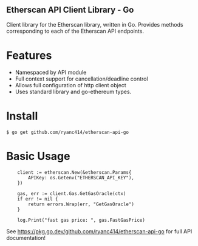 Etherscan API Client Library - Go
---------------------------------

Client library for the Etherscan library, written in Go. Provides methods
corresponding to each of the Etherscan API endpoints.

Features
========

- Namespaced by API module
- Full context support for cancellation/deadline control
- Allows full configuration of http client object
- Uses standard library and go-ethereum types.

Install
=======

```$ go get github.com/ryanc414/etherscan-api-go```


Basic Usage
===========

```
	client := etherscan.New(&etherscan.Params{
		APIKey: os.Getenv("ETHERSCAN_API_KEY"),
	})

	gas, err := client.Gas.GetGasOracle(ctx)
	if err != nil {
		return errors.Wrap(err, "GetGasOracle")
	}

	log.Print("fast gas price: ", gas.FastGasPrice)
```

See https://pkg.go.dev/github.com/ryanc414/etherscan-api-go for full API
documentation!
